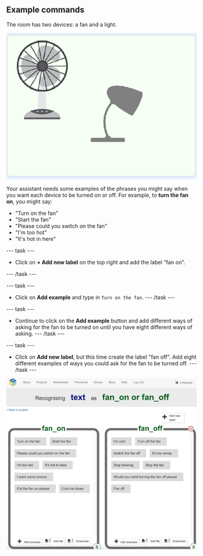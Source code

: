 ## Example commands

The room has two devices: a fan and a light.

![A fan and a light](images/classroom-devices.png)

Your assistant needs some examples of the phrases you might say when you want each device to be turned on or off. For example, to **turn the fan on**, you might say:

+ "Turn on the fan"
+ "Start the fan"
+ "Please could you switch on the fan"
+ "I'm too hot"
+ "It's hot in here"


--- task ---
+ Click on **+ Add new label** on the top right and add the label “fan on”. 

--- /task ---

--- task ---
+ Click on **Add example** and type in `Turn on the fan`.
--- /task ---

--- task ---
+ Continue to click on the **Add example** button and add different ways of asking for the fan to be turned on until you have eight different ways of asking.
--- /task ---

--- task ---
+ Click on **Add new label**, but this time create the label "fan off". Add eight different examples of ways you could ask for the fan to be turned off.
--- /task ---

![Fan on and off examples](images/fan-on-and-off.png)
